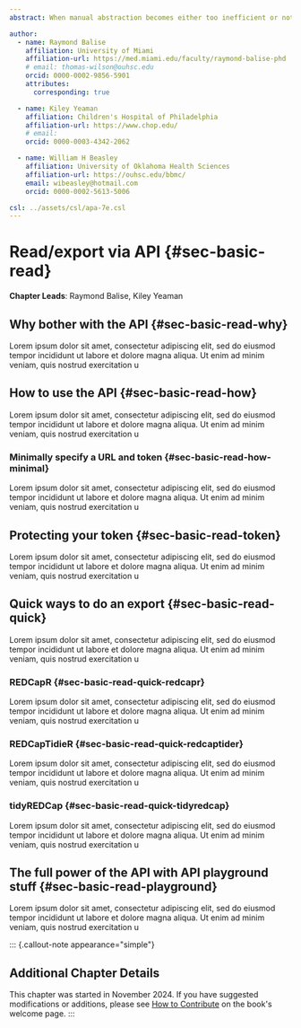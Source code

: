 ```yaml
---
abstract: When manual abstraction becomes either too inefficient or not reliably reproducible, consider automation.

author:
  - name: Raymond Balise
    affiliation: University of Miami
    affiliation-url: https://med.miami.edu/faculty/raymond-balise-phd
    # email: thomas-wilson@ouhsc.edu
    orcid: 0000-0002-9856-5901
    attributes:
      corresponding: true

  - name: Kiley Yeaman
    affiliation: Children's Hospital of Philadelphia
    affiliation-url: https://www.chop.edu/
    # email:
    orcid: 0000-0003-4342-2062

  - name: William H Beasley
    affiliation: University of Oklahoma Health Sciences
    affiliation-url: https://ouhsc.edu/bbmc/
    email: wibeasley@hotmail.com
    orcid: 0000-0002-5613-5006

csl: ../assets/csl/apa-7e.csl
---
```


# Read/export via API {#sec-basic-read}

**Chapter Leads**: Raymond Balise, Kiley Yeaman

## Why bother with the API {#sec-basic-read-why}

Lorem ipsum dolor sit amet, consectetur adipiscing elit, sed do eiusmod tempor incididunt ut labore et dolore magna aliqua. Ut enim ad minim veniam, quis nostrud exercitation u

## How to use the API {#sec-basic-read-how}

Lorem ipsum dolor sit amet, consectetur adipiscing elit, sed do eiusmod tempor incididunt ut labore et dolore magna aliqua. Ut enim ad minim veniam, quis nostrud exercitation u

### Minimally specify a URL and token {#sec-basic-read-how-minimal}

Lorem ipsum dolor sit amet, consectetur adipiscing elit, sed do eiusmod tempor incididunt ut labore et dolore magna aliqua. Ut enim ad minim veniam, quis nostrud exercitation u

## Protecting your token {#sec-basic-read-token}

Lorem ipsum dolor sit amet, consectetur adipiscing elit, sed do eiusmod tempor incididunt ut labore et dolore magna aliqua. Ut enim ad minim veniam, quis nostrud exercitation u

## Quick ways to do an export {#sec-basic-read-quick}

Lorem ipsum dolor sit amet, consectetur adipiscing elit, sed do eiusmod tempor incididunt ut labore et dolore magna aliqua. Ut enim ad minim veniam, quis nostrud exercitation u

### REDCapR {#sec-basic-read-quick-redcapr}

Lorem ipsum dolor sit amet, consectetur adipiscing elit, sed do eiusmod tempor incididunt ut labore et dolore magna aliqua. Ut enim ad minim veniam, quis nostrud exercitation u

### REDCapTidieR {#sec-basic-read-quick-redcaptider}

Lorem ipsum dolor sit amet, consectetur adipiscing elit, sed do eiusmod tempor incididunt ut labore et dolore magna aliqua. Ut enim ad minim veniam, quis nostrud exercitation u

### tidyREDCap {#sec-basic-read-quick-tidyredcap}

Lorem ipsum dolor sit amet, consectetur adipiscing elit, sed do eiusmod tempor incididunt ut labore et dolore magna aliqua. Ut enim ad minim veniam, quis nostrud exercitation u

## The full power of the API with API playground stuff {#sec-basic-read-playground}

Lorem ipsum dolor sit amet, consectetur adipiscing elit, sed do eiusmod tempor incididunt ut labore et dolore magna aliqua. Ut enim ad minim veniam, quis nostrud exercitation u

::: {.callout-note appearance="simple"}

## Additional Chapter Details

This chapter was started in November 2024.
If you have suggested modifications or additions, please see [How to Contribute](../index.qmd#sec-welcome-contribute) on the book's welcome page.
:::
